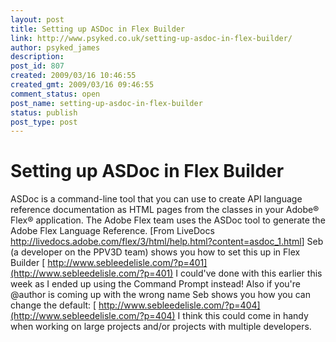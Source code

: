 ```yaml
---
layout: post
title: Setting up ASDoc in Flex Builder
link: http://www.psyked.co.uk/setting-up-asdoc-in-flex-builder/
author: psyked_james
description: 
post_id: 807
created: 2009/03/16 10:46:55
created_gmt: 2009/03/16 09:46:55
comment_status: open
post_name: setting-up-asdoc-in-flex-builder
status: publish
post_type: post
---
```


# Setting up ASDoc in Flex Builder

ASDoc is a command-line tool that you can use to create API language reference documentation as HTML pages from the classes in your Adobe® Flex® application. The Adobe Flex team uses the ASDoc tool to generate the Adobe Flex Language Reference. [From LiveDocs <http://livedocs.adobe.com/flex/3/html/help.html?content=asdoc_1.html>] Seb (a developer on the PPV3D team) shows you how to set this up in Flex Builder [ http://www.sebleedelisle.com/?p=401](http://www.sebleedelisle.com/?p=401) I could've done with this earlier this week as I ended up using the Command Prompt instead! Also if you're @author is coming up with the wrong name Seb shows you how you can change the default: [ http://www.sebleedelisle.com/?p=404](http://www.sebleedelisle.com/?p=404) I think this could come in handy when working on large projects and/or projects with multiple developers.